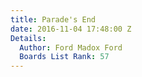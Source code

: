 ```yaml
---
title: Parade's End
date: 2016-11-04 17:48:00 Z
Details:
  Author: Ford Madox Ford
  Boards List Rank: 57
---
```


